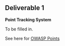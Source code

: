 ## **Deliverable 1**

**Point Tracking System**

To be filled in.

See here for [OWASP
Points](http://www.owasp.org/index.php?title=OWASP_Points)